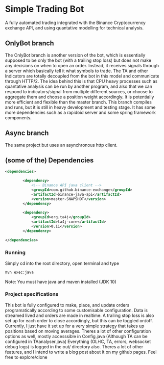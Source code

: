 # Simple Trading Bot

A fully automated trading integrated with the Binance Cryptocurrency exchange API,
and using quantative modelling for technical analysis.


## OnlyBot branch

The OnlyBot branch is another version of the bot, which is essentially supposed to be only the bot 
(with a trailing stop loss) but does not make any decisions on when to open an order. Instead, it receives 
signals through a server which basically tell it what symbols to trade.
The TA and other Indicators are totally decoupled from the bot in this model and communicate through HTTP/2.
The idea behind this is that CPU heavy processes such as quantative analysis can be run by another program, and also that
we can respond to indicators/signal from multiple different sources, or choose
to aggregate them and choose a position weight accordingly. It is potentially more efficient and flexible than the master branch. 
This branch compiles and runs, but it is still in heavy development and testing stage. It has some more dependencies such as 
a rapidoid server and some spring framework components.

## Async branch
The same project but uses an asynchronous http client.






## (some of the) Dependencies
```xml
<dependencies>
    
        <dependency>
            <!-- Binance API java client -->
            <groupId>com.github.binance-exchange</groupId>
            <artifactId>binance-java-api</artifactId>
            <version>master-SNAPSHOT</version>
        </dependency>
    
        <dependency>
            <groupId>org.ta4j</groupId>
            <artifactId>ta4j-core</artifactId>
            <version>0.11</version>
        </dependency>
    
</dependencies>
```


### Running

Simply cd into the root directory, open terminal and type
```bash
mvn exec:java
```
Note: You must have java and maven installed (JDK 10)


### Project specifications

This bot is fully configured to make, place, and update orders 
programatically according to some customisable configuration.
Data is streamed lived and orders are made in realtime.
A trailing stop loss is also set up for each order to close accordingly, but this can 
be toggled on/off.
Currently, I just have it set up for a very simple strategy that
takes up positions based on moving averages. Theres a lot of 
other configuration options as well, mostly accesssible in Config.java
(Although TA can be configured in TAanalyser.java)
Everything (OLHC, TA, errors, websocket debug logs) is logged in the out/ directory also.
Theres a lot of other features, and I intend to write a blog post about it on
my github pages. Feel free to explore/clone

